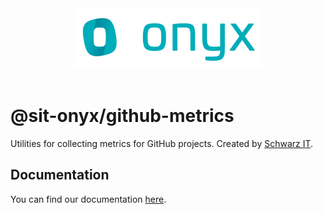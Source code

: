<div align="center" style="text-align: center">
  <img alt="onyx logo" src="https://raw.githubusercontent.com/SchwarzIT/onyx/main/.github/onyx-logo.svg" height="96px">
</div>

<br>

# @sit-onyx/github-metrics

Utilities for collecting metrics for GitHub projects. Created by [Schwarz IT](https://it.schwarz).

## Documentation

You can find our documentation [here](https://onyx.schwarz/development/packages/github-metrics.html).
